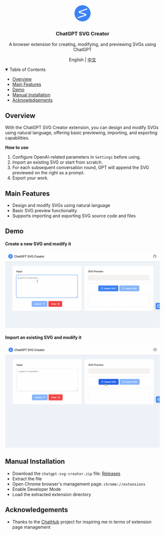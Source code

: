 <div align="center">
  <a href="https://github.com/xieziyu/chatgpt-svg-creator">
    <img src="./src/assets/icon.png" alt="Logo" width="60" height="60">
  </a>
  <h3 align="center">ChatGPT SVG Creator</h3>
  <p align="center">
    A browser extension for creating, modifying, and previewing SVGs using ChatGPT
  </p>
  <p align="center">
    English | <a href="./README_CN.md">中文</a>
  </p>
</div>

<details open>
  <summary>Table of Contents</summary>
  <ul>
    <li><a href="#overview">Overview</a></li>
    <li><a href="#main-features">Main Features</a></li>
    <li><a href="#demo">Demo</a></li>
    <li><a href="#manual-installation">Manual Installation</a></li>
    <li><a href="#acknowledgements">Acknowledgements</a></li>
  </ul>
</details>

## Overview

With the ChatGPT SVG Creator extension, you can design and modify SVGs using natural language, offering basic previewing, importing, and exporting capabilities.

**How to use**

1. Configure OpenAI-related parameters in `Settings` before using.
2. Import an existing SVG or start from scratch.
3. For each subsequent conversation round, GPT will append the SVG previewed on the right as a prompt.
4. Export your work.

## Main Features

* Design and modify SVGs using natural language
* Basic SVG preview functionality
* Supports importing and exporting SVG source code and files

## Demo

#### Create a new SVG and modify it
![demo1](./docs/svg-creator-demo-1.gif)

#### Import an existing SVG and modify it
![demo2](./docs/svg-creator-demo-2.gif)

## Manual Installation

* Download the `chatgpt-svg-creator.zip` file: [Releases](https://github.com/xieziyu/chatgpt-svg-creator/releases)
* Extract the file
* Open Chrome browser's management page: `chrome://extensions`
* Enable Developer Mode
* Load the extracted extension directory

## Acknowledgements

* Thanks to the [ChatHub](https://github.com/chathub-dev/chathub) project for inspiring me in terms of extension page management

